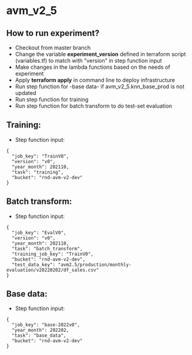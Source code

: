 # avm_v2_5

## How to run experiment?

* Checkout from master branch
* Change the variable **experiment_version** defined in terraform script (variables.tf) to match with "version" in step function input
* Make changes in the lambda functions based on the needs of experiment
* Apply **terraform apply** in command line to deploy infrastructure
* Run step function for -base data- if avm_v2_5.knn_base_prod is not updated
* Run step function for training 
* Run step function for batch transform to do test-set evaluation

## Training:
* Step function input:
``` 
{
  "job_key": "TrainV0",
  "version": "v0",
  "year_month": 202110,
  "task": "training",
  "bucket": "rnd-avm-v2-dev"
}
```

## Batch transform:
* Step function input:
```
{
  "job_key": "EvalV0",
  "version": "v0",
  "year_month": 202110,
  "task": "batch_transform",
  "training_job_key": "TrainV0",
  "bucket": "rnd-avm-v2-dev",
  "test_data_key": "avm2.5/production/monthly-evaluation/v20220202/df_sales.csv"
}
```

## Base data:
* Step function input:
```
{
  "job_key": "base-2022v0",
  "year_month": 202202,
  "task": "base_data",
  "bucket": "rnd-avm-v2-dev"
}
```


